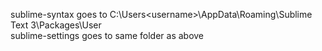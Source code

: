 sublime-syntax goes to C:\Users\<username>\AppData\Roaming\Sublime Text 3\Packages\User\
sublime-settings goes to same folder as above
